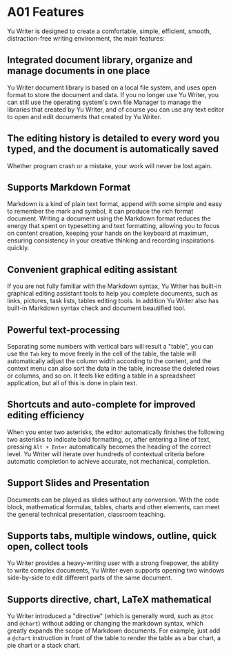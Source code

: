 # A01 Features

Yu Writer is designed to create a comfortable, simple, efficient, smooth, distraction-free writing environment, the main features:

## Integrated document library, organize and manage documents in one place

Yu Writer document library is based on a local file system, and uses open format to store the document and data. If you no longer use Yu Writer, you can still use the operating system's own file Manager to manage the libraries that created by Yu Writer, and of course you can use any text editor to open and edit documents that created by Yu Writer.

## The editing history is detailed to every word you typed, and the document is automatically saved

Whether program crash or a mistake, your work will never be lost again.

## Supports Markdown Format

Markdown is a kind of plain text format, append with some simple and easy to remember the mark and symbol, it can produce the rich format document. Writing a document using the Markdown format reduces the energy that spent on typesetting and text formatting, allowing you to focus on content creation, keeping your hands on the keyboard at maximum, ensuring consistency in your creative thinking and recording inspirations quickly.

## Convenient graphical editing assistant

If you are not fully familiar with the Markdown syntax, Yu Writer has built-in graphical editing assistant tools to help you complete documents, such as links, pictures, task lists, tables editing tools. In addition Yu Writer also has built-in Markdown syntax check and document beautified tool.

## Powerful text-processing

Separating some numbers with vertical bars will result a "table", you can use the `Tab` key to move freely in the cell of the table, the table will automatically adjust the column width according to the content, and the context menu can also sort the data in the table, increase the deleted rows or columns, and so on. It feels like editing a table in a spreadsheet application, but all of this is done in plain text.

## Shortcuts and auto-complete for improved editing efficiency

When you enter two asterisks, the editor automatically finishes the following two asterisks to indicate bold formatting, or, after entering a line of text, pressing `Alt + Enter` automatically becomes the heading of the correct level. Yu Writer will iterate over hundreds of contextual criteria before automatic completion to achieve accurate, not mechanical, completion.

## Support Slides and Presentation

Documents can be played as slides without any conversion. With the code block, mathematical formulas, tables, charts and other elements, can meet the general technical presentation, classroom teaching.

## Supports tabs, multiple windows, outline, quick open, collect tools

Yu Writer provides a heavy-writing user with a strong firepower, the ability to write complex documents, Yu Writer even supports opening two windows side-by-side to edit different parts of the same document.

## Supports directive, chart, LaTeX mathematical

Yu Writer introduced a "directive" (which is generally word, such as `@toc` and `@chart`) without adding or changing the markdown syntax, which greatly expands the scope of Markdown documents. For example, just add a `@chart` instruction in front of the table to render the table as a bar chart, a pie chart or  a stack chart.

